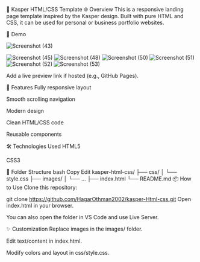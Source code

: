 📄 Kasper HTML/CSS Template
🌐 Overview
This is a responsive landing page template inspired by the Kasper design. Built with pure HTML and CSS, it can be used for personal or business portfolio websites.

📸 Demo


![Screenshot (43)](https://github.com/user-attachments/assets/8bdec7b6-98bb-4f56-a318-819cf58fad99)


![Screenshot (45)](https://github.com/user-attachments/assets/265d8ffe-d3e1-4771-8c9b-59f5cd314c9f)
![Screenshot (48)](https://github.com/user-attachments/assets/edc7ebd8-d6d7-4dbf-a80c-1140659d6e15)
![Screenshot (50)](https://github.com/user-attachments/assets/759efbd1-85f9-45a4-a7a4-125e86c87bb3)
![Screenshot (51)](https://github.com/user-attachments/assets/c7ec442d-ecba-4309-a234-b129d7ddf51e)
![Screenshot (52)](https://github.com/user-attachments/assets/856b8fd7-36d7-41d8-bd46-99328b5164c9)
![Screenshot (53)](https://github.com/user-attachments/assets/cba21b9f-89be-4dac-a03b-81b77a480e95)





Add a live preview link if hosted (e.g., GitHub Pages).

🚀 Features
Fully responsive layout

Smooth scrolling navigation

Modern design

Clean HTML/CSS code

Reusable components

🛠️ Technologies Used
HTML5

CSS3



📂 Folder Structure
bash
Copy
Edit
kasper-html-css/
├── css/
│   └── style.css
├── images/
│   └── ...
├── index.html
└── README.md
📦 How to Use
Clone this repository:



git clone https://github.com/HagarOthman2002/kasper-Html-css.git
Open index.html in your browser.

You can also open the folder in VS Code and use Live Server.

✨ Customization
Replace images in the images/ folder.

Edit text/content in index.html.

Modify colors and layout in css/style.css.
